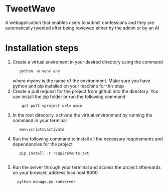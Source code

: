 # TweetWave
A webapplication that enables users to submit confessions and they are automatically tweeted after being reviewed either by  the admin or by an AI
# Installation steps
1. Create a virtual enviroment in your desired directory using the command
    ```python code
       python -m venv env
    ```
    where myenv is the name of the environment. Make sure you have python and pip installed on your machine for this step
 2. Create a pull request for the project from github into the directory. You can install the zip folder or run the following command
    ```git pull project
        git pull <project url> main
    ```
 3. In the root directory, activate the virtual environment by running the command in your terminal
    ```
       env\scripts\activate

 4. Run the following command to install all the necessary requirements and dependencies for the project
    ```python code
       pip install -r requirements.txt
    ```
    ```
 5. Run the server through your terminal and access the project afterwards on your browser, address localhost:8000
    ```
      python manage.py runserver
    ```
   
